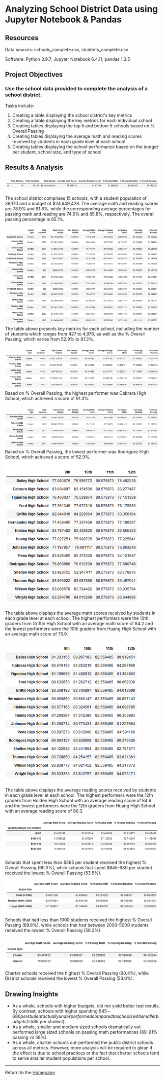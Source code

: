 # Analyzing School District Data using Jupyter Notebook & Pandas

## Resources
Data sources: schools_complete.csv, students_complete.csv

Software: Python 3.9.7; Jupyter Notebook 6.4.11; pandas 1.3.5

## Project Objectives
### Use the school data provided to complete the analysis of a school district.

Tasks include:
1. Creating a table displaying the school district's key metrics
2. Creating a table displaying the key metrics for each individual school
3. Creating tables displaying the top 5 and bottom 5 schools based on % Overall Passing
4. Creating tables displaying the average math and reading scores received by students in each grade level at each school
5. Creating tables displaying the school performance based on the budget per student, school size, and type of school

## Results & Analysis
![Screenshot](Images/district.PNG)

The school district comprises 15 schools, with a student population of 39,170 and a budget of $24,649,428. The average math and reading scores are 78.9% and 81.8%, while the corresponding average percentages for passing math and reading are 74.9% and 85.8%, respectively. The overall passing percentage is 65.1%.

![Screenshot](Images/schools.PNG)
The table above presents key metrics for each school, including the number of students which ranges from 427 to 4,976, as well as the % Overall Passing, which varies from 52.9% to 91.3%.

![Screenshot](Images/top.PNG)
Based on % Overall Passing, the highest performer was Cabrera High School, which achieved a score of 91.3%.

![Screenshot](Images/bottom.PNG)
Based on % Overall Passing, the lowest performer was Rodriguez High School, which achieved a score of 52.9%.

![Screenshot](Images/math.PNG)

The table above displays the average math scores received by students in each grade level at each school. The highest performers were the 10th graders from Griffin High School with an average math score of 84.2 and the lowest performers were the 10th graders from Huang High School with an average math score of 75.9.

![Screenshot](Images/reading.PNG)

The table above displays the average reading scores received by students in each grade level at each school. The highest performers were the 12th graders from Holden High School with an average reading score of 84.6 and the lowest performers were the 12th graders from Huang High School with an average reading score of 80.3.

![Screenshot](Images/budget.PNG)

Schools that spent less than $585 per student received the highest % Overall Passing (90.3%), while schools that spent $645-680 per student received the lowest % Overall Passing (53.5%).

![Screenshot](Images/size.PNG)

Schools that had less than 1000 students received the highest % Overall Passing (89.8%), while schools that had between 2000-5000 students received the lowest % Overall Passing (58.2%).

![Screenshot](Images/type.PNG)

Charter schools received the highest % Overall Passing (90.4%), while District schools received the lowest % Overall Passing (53.6%).

## Drawing Insights

- As a whole, schools with higher budgets, did not yield better test results. By contrast, schools with higher spending $645-680 per student actually underperformed compared to schools with smaller budgets (<$585 per student).
- As a whole, smaller and medium sized schools dramatically out-performed large sized schools on passing math performances (89-91% passing vs 58%).
- As a whole, charter schools out-performed the public district schools across all metrics. However, more analysis will be required to glean if the effect is due to school practices or the fact that charter schools tend to serve smaller student populations per school. 

---
Return to the [Homepage](https://kenlo94.github.io/)
